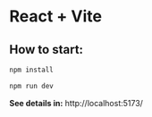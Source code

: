 # React + Vite

## How to start:
```bash
npm install
```

```bash
npm run dev
```

**See details in:**
http://localhost:5173/
